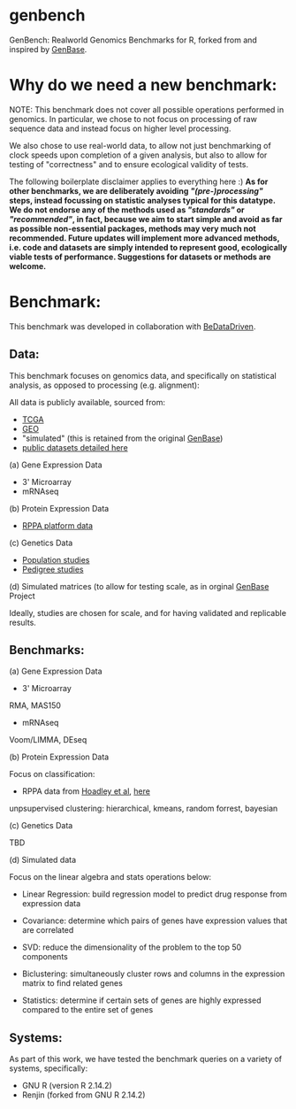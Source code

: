 genbench
=======

GenBench: Realworld Genomics Benchmarks for R, forked from and inspired by <a href= "https://github.com/hannesmuehleisen/genbase">GenBase</a>.


Why do we need a new benchmark:
===============================

NOTE: This benchmark does not cover all possible operations performed in genomics. In particular, we chose to not focus on processing of raw sequence data and instead focus on higher level processing.

We also chose to use real-world data, to allow not just benchmarking of clock speeds upon completion of a given analysis, but also to allow for testing of "correctness" and to ensure ecological validity of tests.

The following boilerplate disclaimer applies to everything here :)
__As for other benchmarks, we are deliberately avoiding *"(pre-)processing"* steps, instead focussing on statistic analyses typical for this datatype. We do not endorse any of the methods used as *"standards"* or *"recommended"*, in fact, because we aim to start simple and avoid as far as possible non-essential packages, methods may very much not recommended. Future updates will implement more advanced methods, i.e. code and datasets are simply intended to represent good, ecologically viable tests of performance. Suggestions for datasets or methods are welcome.__


Benchmark:
==========

This benchmark was developed in collaboration with <a href= "https://www.bedatadriven.com">BeDataDriven</a>.

Data:
-----

This benchmark focuses on genomics data, and specifically on statistical analysis, as opposed to processing (e.g. alignment):

All data is publicly available, sourced from:
- <a href="https://tcga-data.nci.nih.gov/docs/publications/">TCGA</a>
- <a href="http://www.ncbi.nlm.nih.gov/gds">GEO</a>
- "simulated" (this is retained from the original <a href="https://github.com/mitdbg/genbase">GenBase</a>)
- [public datasets detailed here](https://github.com/caesar0301/awesome-public-datasets)

(a) Gene Expression Data
- 3' Microarray
- mRNAseq

(b) Protein Expression Data
 - [RPPA platform data](http://www.cell.com/cell/abstract/S0092-8674(14)00876-9)

(c) Genetics Data
- [Population studies]()
- [Pedigree studies]()


(d) Simulated matrices (to allow for testing scale, as in orginal <a href="https://github.com/mitdbg/genbase">GenBase</a> Project 

Ideally, studies are chosen for scale, and for having validated and replicable results.

Benchmarks:
--------

(a) Gene Expression Data
- 3' Microarray

RMA, MAS150

- mRNAseq

Voom/LIMMA, DEseq

(b) Protein Expression Data

Focus on classification:

- RPPA data from <a href="http://www.cell.com/cell/abstract/S0092-8674(14)00876-9">Hoadley et al</a>, <a href="https://tcga-data.nci.nih.gov/docs/publications/TCGApancan_2014/">here</a>

unpsupervised clustering: hierarchical, kmeans, random forrest, bayesian


(c) Genetics Data

TBD

(d) Simulated data

Focus on the linear algebra and stats operations below: 

- Linear Regression: build regression model to predict drug response from expression data

- Covariance: determine which pairs of genes have expression values that are correlated

- SVD: reduce the dimensionality of the problem to the top 50 components

- Biclustering: simultaneously cluster rows and columns in the expression matrix to find related genes

- Statistics: determine if certain sets of genes are highly expressed compared to the entire set of genes


Systems:
--------

As part of this work, we have tested the benchmark queries on a variety of systems, specifically:
- GNU R (version R 2.14.2)
- Renjin (forked from GNU R 2.14.2)


<a href=""></a>